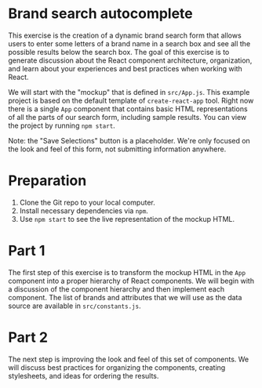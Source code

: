 Brand search autocomplete
===

This exercise is the creation of a dynamic brand search form that allows users to enter some letters of a brand name in a search box and see all the possible results below the search box.  The goal of this exercise is to generate discussion about the React component architecture, organization, and learn about your experiences and best practices when working with React.

We will start with the "mockup" that is defined in `src/App.js`.  This example project is based on the default template of `create-react-app` tool.  Right now there is a single `App` component that contains basic HTML representations of all the parts of our search form, including sample results.  You can view the project by running `npm start`.

Note: the "Save Selections" button is a placeholder.  We're only focused on the look and feel of this form, not submitting information anywhere.


Preparation
===

1. Clone the Git repo to your local computer.
2. Install necessary dependencies via `npm`.
3. Use `npm start` to see the live representation of the mockup HTML.


Part 1
===

The first step of this exercise is to transform the mockup HTML in the `App` component into a proper hierarchy of React components.  We will begin with a discussion of the component hierarchy and then implement each component.  The list of brands and attributes that we will use as the data source are available in `src/constants.js`.


Part 2
===

The next step is improving the look and feel of this set of components.  We will discuss best practices for organizing the components, creating stylesheets, and ideas for ordering the results.

